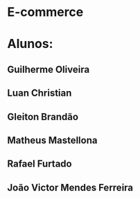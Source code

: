 # E-commerce

# Alunos:
## Guilherme Oliveira
## Luan Christian
## Gleiton Brandão
## Matheus Mastellona
## Rafael Furtado
## João Victor Mendes Ferreira
